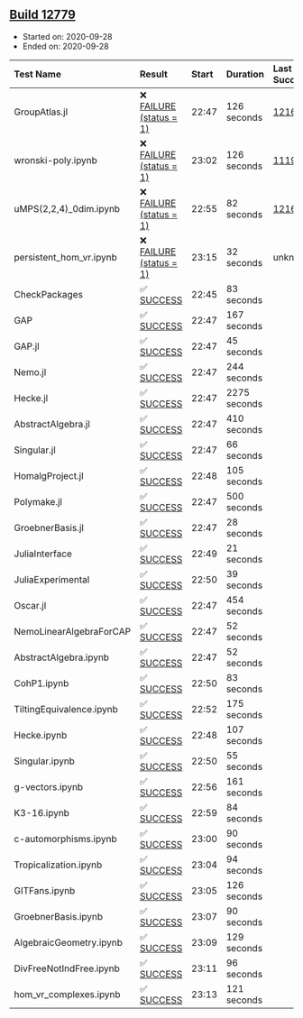 ## [Build 12779](https://oscarci.mathematik.uni-kl.de/job/oscar/12779/)

* Started on: 2020-09-28
* Ended on: 2020-09-28

| Test Name    | Result | Start | Duration | Last Success | First Failure |
|:-------------|:-------|:------|:---------|:-------------|:--------------|
| GroupAtlas.jl | ❌ [FAILURE (status = 1)](https://oscarci.mathematik.uni-kl.de/job/oscar/12779/artifact/logs/build-12779/GroupAtlas.jl.log) | 22:47 | 126 seconds | [12167](https://oscarci.mathematik.uni-kl.de/job/oscar/12167/) | [12168](https://oscarci.mathematik.uni-kl.de/job/oscar/12168/) |
| wronski-poly.ipynb | ❌ [FAILURE (status = 1)](https://oscarci.mathematik.uni-kl.de/job/oscar/12779/artifact/logs/build-12779/wronski-poly.ipynb.log) | 23:02 | 126 seconds | [11192](https://oscarci.mathematik.uni-kl.de/job/oscar/11192/) | [11193](https://oscarci.mathematik.uni-kl.de/job/oscar/11193/) |
| uMPS(2,2,4)_0dim.ipynb | ❌ [FAILURE (status = 1)](https://oscarci.mathematik.uni-kl.de/job/oscar/12779/artifact/logs/build-12779/uMPS-2-2-4-_0dim.ipynb.log) | 22:55 | 82 seconds | [12167](https://oscarci.mathematik.uni-kl.de/job/oscar/12167/) | [12168](https://oscarci.mathematik.uni-kl.de/job/oscar/12168/) |
| persistent_hom_vr.ipynb | ❌ [FAILURE (status = 1)](https://oscarci.mathematik.uni-kl.de/job/oscar/12779/artifact/logs/build-12779/persistent_hom_vr.ipynb.log) | 23:15 | 32 seconds | unknown | unknown |
| CheckPackages | ✅ [SUCCESS](https://oscarci.mathematik.uni-kl.de/job/oscar/12779/artifact/logs/build-12779/CheckPackages.log) | 22:45 | 83 seconds |  |  |
| GAP | ✅ [SUCCESS](https://oscarci.mathematik.uni-kl.de/job/oscar/12779/artifact/logs/build-12779/GAP.log) | 22:47 | 167 seconds |  |  |
| GAP.jl | ✅ [SUCCESS](https://oscarci.mathematik.uni-kl.de/job/oscar/12779/artifact/logs/build-12779/GAP.jl.log) | 22:47 | 45 seconds |  |  |
| Nemo.jl | ✅ [SUCCESS](https://oscarci.mathematik.uni-kl.de/job/oscar/12779/artifact/logs/build-12779/Nemo.jl.log) | 22:47 | 244 seconds |  |  |
| Hecke.jl | ✅ [SUCCESS](https://oscarci.mathematik.uni-kl.de/job/oscar/12779/artifact/logs/build-12779/Hecke.jl.log) | 22:47 | 2275 seconds |  |  |
| AbstractAlgebra.jl | ✅ [SUCCESS](https://oscarci.mathematik.uni-kl.de/job/oscar/12779/artifact/logs/build-12779/AbstractAlgebra.jl.log) | 22:47 | 410 seconds |  |  |
| Singular.jl | ✅ [SUCCESS](https://oscarci.mathematik.uni-kl.de/job/oscar/12779/artifact/logs/build-12779/Singular.jl.log) | 22:47 | 66 seconds |  |  |
| HomalgProject.jl | ✅ [SUCCESS](https://oscarci.mathematik.uni-kl.de/job/oscar/12779/artifact/logs/build-12779/HomalgProject.jl.log) | 22:48 | 105 seconds |  |  |
| Polymake.jl | ✅ [SUCCESS](https://oscarci.mathematik.uni-kl.de/job/oscar/12779/artifact/logs/build-12779/Polymake.jl.log) | 22:47 | 500 seconds |  |  |
| GroebnerBasis.jl | ✅ [SUCCESS](https://oscarci.mathematik.uni-kl.de/job/oscar/12779/artifact/logs/build-12779/GroebnerBasis.jl.log) | 22:47 | 28 seconds |  |  |
| JuliaInterface | ✅ [SUCCESS](https://oscarci.mathematik.uni-kl.de/job/oscar/12779/artifact/logs/build-12779/JuliaInterface.log) | 22:49 | 21 seconds |  |  |
| JuliaExperimental | ✅ [SUCCESS](https://oscarci.mathematik.uni-kl.de/job/oscar/12779/artifact/logs/build-12779/JuliaExperimental.log) | 22:50 | 39 seconds |  |  |
| Oscar.jl | ✅ [SUCCESS](https://oscarci.mathematik.uni-kl.de/job/oscar/12779/artifact/logs/build-12779/Oscar.jl.log) | 22:47 | 454 seconds |  |  |
| NemoLinearAlgebraForCAP | ✅ [SUCCESS](https://oscarci.mathematik.uni-kl.de/job/oscar/12779/artifact/logs/build-12779/NemoLinearAlgebraForCAP.log) | 22:47 | 52 seconds |  |  |
| AbstractAlgebra.ipynb | ✅ [SUCCESS](https://oscarci.mathematik.uni-kl.de/job/oscar/12779/artifact/logs/build-12779/AbstractAlgebra.ipynb.log) | 22:47 | 52 seconds |  |  |
| CohP1.ipynb | ✅ [SUCCESS](https://oscarci.mathematik.uni-kl.de/job/oscar/12779/artifact/logs/build-12779/CohP1.ipynb.log) | 22:50 | 83 seconds |  |  |
| TiltingEquivalence.ipynb | ✅ [SUCCESS](https://oscarci.mathematik.uni-kl.de/job/oscar/12779/artifact/logs/build-12779/TiltingEquivalence.ipynb.log) | 22:52 | 175 seconds |  |  |
| Hecke.ipynb | ✅ [SUCCESS](https://oscarci.mathematik.uni-kl.de/job/oscar/12779/artifact/logs/build-12779/Hecke.ipynb.log) | 22:48 | 107 seconds |  |  |
| Singular.ipynb | ✅ [SUCCESS](https://oscarci.mathematik.uni-kl.de/job/oscar/12779/artifact/logs/build-12779/Singular.ipynb.log) | 22:50 | 55 seconds |  |  |
| g-vectors.ipynb | ✅ [SUCCESS](https://oscarci.mathematik.uni-kl.de/job/oscar/12779/artifact/logs/build-12779/g-vectors.ipynb.log) | 22:56 | 161 seconds |  |  |
| K3-16.ipynb | ✅ [SUCCESS](https://oscarci.mathematik.uni-kl.de/job/oscar/12779/artifact/logs/build-12779/K3-16.ipynb.log) | 22:59 | 84 seconds |  |  |
| c-automorphisms.ipynb | ✅ [SUCCESS](https://oscarci.mathematik.uni-kl.de/job/oscar/12779/artifact/logs/build-12779/c-automorphisms.ipynb.log) | 23:00 | 90 seconds |  |  |
| Tropicalization.ipynb | ✅ [SUCCESS](https://oscarci.mathematik.uni-kl.de/job/oscar/12779/artifact/logs/build-12779/Tropicalization.ipynb.log) | 23:04 | 94 seconds |  |  |
| GITFans.ipynb | ✅ [SUCCESS](https://oscarci.mathematik.uni-kl.de/job/oscar/12779/artifact/logs/build-12779/GITFans.ipynb.log) | 23:05 | 126 seconds |  |  |
| GroebnerBasis.ipynb | ✅ [SUCCESS](https://oscarci.mathematik.uni-kl.de/job/oscar/12779/artifact/logs/build-12779/GroebnerBasis.ipynb.log) | 23:07 | 90 seconds |  |  |
| AlgebraicGeometry.ipynb | ✅ [SUCCESS](https://oscarci.mathematik.uni-kl.de/job/oscar/12779/artifact/logs/build-12779/AlgebraicGeometry.ipynb.log) | 23:09 | 129 seconds |  |  |
| DivFreeNotIndFree.ipynb | ✅ [SUCCESS](https://oscarci.mathematik.uni-kl.de/job/oscar/12779/artifact/logs/build-12779/DivFreeNotIndFree.ipynb.log) | 23:11 | 96 seconds |  |  |
| hom_vr_complexes.ipynb | ✅ [SUCCESS](https://oscarci.mathematik.uni-kl.de/job/oscar/12779/artifact/logs/build-12779/hom_vr_complexes.ipynb.log) | 23:13 | 121 seconds |  |  |
